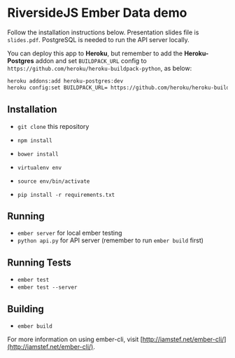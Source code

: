 # RiversideJS Ember Data demo

Follow the installation instructions below. Presentation slides file
is `slides.pdf`. PostgreSQL is needed to run the API server locally.

You can deploy this app to **Heroku**, but remember to add the
**Heroku-Postgres** addon and set `BUILDPACK_URL` config to
`https://github.com/heroku/heroku-buildpack-python`, as below:

```bash
heroku addons:add heroku-postgres:dev
heroku config:set BUILDPACK_URL= https://github.com/heroku/heroku-buildpack-python
```

## Installation

* `git clone` this repository
* `npm install`
* `bower install`

* `virtualenv env`
* `source env/bin/activate`
* `pip install -r requirements.txt`

## Running

* `ember server` for local ember testing
* `python api.py` for API server (remember to run `ember build` first)

## Running Tests

* `ember test`
* `ember test --server`

## Building

* `ember build`

For more information on using ember-cli, visit [http://iamstef.net/ember-cli/](http://iamstef.net/ember-cli/).
